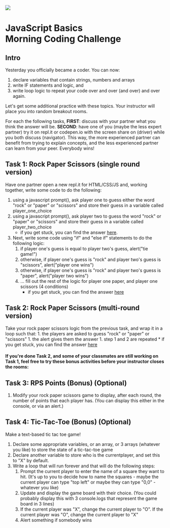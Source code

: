![](https://i.imgur.com/hGEeDR1.png)

# JavaScript Basics <br> Morning Coding Challenge

## Intro

Yesterday you officially became a coder. You can now:

1. declare variables that contain strings, numbers and arrays
1. write IF statements and logic, and
1. write loop logic to repeat your code over and over (and over) and over again.

Let's get some additional practice with these topics. Your instructor will place you into random breakout rooms. 

For each the following tasks, <b>FIRST</b>: discuss with your partner what you think the answer will be. 
<b>SECOND</b>: have one of you (maybe the less expert partner) try it on repl.it or codepen.io with the screen share on (driver) while you both discuss (navigator). This way, the more
experienced partner can benefit from trying to explain concepts, and the less experienced partner can learn from your peer. Everybody wins!

## Task 1:  Rock Paper Scissors (single round version)

Have one partner open a new repl.it for HTML/CSS/JS and, working together, write some code to do the following:

1. using a javascript prompt(), ask player one to guess either the word "rock" or "paper" or "scissors" and store their guess in a variable called player_one_choice
1. using a javascript prompt(), ask player two to guess the word "rock" or "paper" or "scissors" and store their guess in a variable called player_two_choice
    * if you get stuck, you can find the answer <a href="w01/d3/d3-morning-coding-challenge-hint1.md">here</a>.
1. Next, write some code using "if" and "else if" statements to do the following logic:
    1. if player one's guess is equal to player two's guess, alert("tie game!")
    1. otherwise, if player one's guess is "rock" and player two's guess is "scissors", alert("player one wins")
    1. otherwise, if player one's guess is "rock" and player two's guess is "paper", alert("player two wins")
    1. ... fill out the rest of the logic for player one paper, and player one scissors (4 conditions)
        * if you get stuck, you can find the answer <a href="w01/d3/d3-morning-coding-challenge-hint2.md">here</a>

## Task 2: Rock Paper Scissors (multi-round version)

Take your rock paper scissors logic from the previous task, and wrap it in a loop such that:
    1. the players are asked to guess "rock" or "paper" or "scissors"
    1. the alert gives them the answer
    1. step 1 and 2 are repeated
        * if you get stuck, you can find the answer <a href="w01/d3/d3-morning-coding-challenge-hint3.md">here</a>

#### If you're done Task 2, and some of your classmates are still working on Task 1, feel free to try these bonus activities before your instructor closes the rooms:

## Task 3: RPS Points (Bonus) (Optional)

1. Modify your rock paper scissors game to display, after each round,  the number of points that each player has. (You can display this either in the console, or via an alert.)

## Task 4: Tic-Tac-Toe (Bonus) (Optional)

Make a text-based tic tac toe game!

1. Declare some appropriate variables, or an array, or 3 arrays (whatever you like) to store the state of a tic-tac-toe game
1. Declare another variable to store who is the currentplayer, and set this to "X" by default.
1. Write a loop that will run forever and that will do the following steps:
    1. Prompt the current player to enter the name of a square they want to hit. (It's up to you to decide how to name the squares - maybe the current player can type "top left" or maybe they can type "0,0" - whatever you like)
    1. Update and display the game board with their choice. (You could probably display this with 3 console.logs that represent the game board in 3 lines)
    1. If the current player was "X", change the current player to "O". If the current player was "O", change the current player to "X"
    1. Alert something if somebody wins
